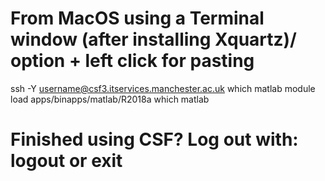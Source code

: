 # From MacOS using a Terminal window (after installing Xquartz)/ option + left click for pasting
ssh -Y username@csf3.itservices.manchester.ac.uk
which matlab
module load apps/binapps/matlab/R2018a
which matlab

# Finished using CSF? Log out with: logout or exit

